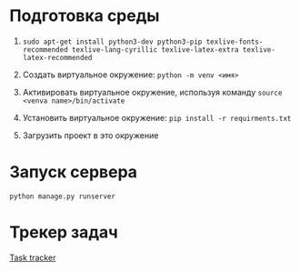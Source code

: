 <h1>Подготовка среды</h1>

1) `sudo apt-get install python3-dev python3-pip texlive-fonts-recommended texlive-lang-cyrillic texlive-latex-extra texlive-latex-recommended`

2) Создать виртуальное окружение: `python -m venv <имя>`

3) Активировать виртуальное окружение, используя команду `source <venva name>/bin/activate`

4) Установить виртуальное окружение: `pip install -r requirments.txt`

5) Загрузить проект в это окружение


<h1>Запуск сервера</h1>
 
`python manage.py runserver`


<h1>Трекер задач</h1>

[Task tracker](https://github.com/moevm/mse_functions_interpolation_and_numerical_integration_tasks/projects/1?add_cards_query=is%3Aopen)
